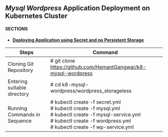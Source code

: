 ## *Mysql Wordpress* Application Deployment on Kubernetes Cluster

#### SECTIONS

- **[Deploying Application using Secret and no Persistent Storage](https://github.com/HemantGangwar/k8-mysql-wordpress/tree/master/wordpress_storageless)**

Steps | Command
----- | -------
Cloning Git Repository | # git clone https://github.com/HemantGangwar/k8-mysql-wordpress
Entering suitable directory | # cd k8-mysql-wordpress/wordpress_storageless
Running Commands in Sequence | # kubectl create -f secret.yml </br > # kubectl create -f mysql.yml </br > # kubectl create -f mysql-service.yml </br > # kubectl create -f wordpress.yml </br > # kubectl create -f wp-service.yml  

